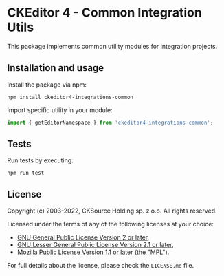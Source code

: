 # CKEditor 4 - Common Integration Utils

This package implements common utility modules for integration projects.

## Installation and usage

Install the package via npm:

```
npm install ckeditor4-integrations-common
```

Import specific utility in your module:

```js
import { getEditorNamespace } from 'ckeditor4-integrations-common';
```

## Tests

Run tests by executing:

```
npm run test
```

## License

Copyright (c) 2003-2022, CKSource Holding sp. z o.o. All rights reserved.

Licensed under the terms of any of the following licenses at your
choice:

* [GNU General Public License Version 2 or later](http://www.gnu.org/licenses/gpl.html),
* [GNU Lesser General Public License Version 2.1 or later](http://www.gnu.org/licenses/lgpl.html),
* [Mozilla Public License Version 1.1 or later (the "MPL")](http://www.mozilla.org/MPL/MPL-1.1.html).

For full details about the license, please check the `LICENSE.md` file.
